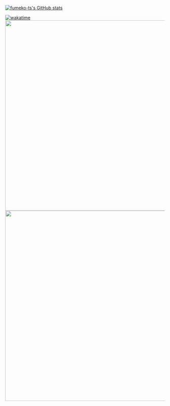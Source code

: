 [![fumeko-ts's GitHub stats](https://github-readme-stats.vercel.app/api?username=fumeko-ts)](https://github.com/anuraghazra/github-readme-stats)

[![wakatime](https://wakatime.com/badge/user/414d884c-fc47-47b7-b65e-0a47ed262969.svg)](https://wakatime.com/@414d884c-fc47-47b7-b65e-0a47ed262969)
<img src="https://wakatime.com/share/@fumeko_ts/6f710a25-1cd7-4a02-864a-3c4a9863f4b9.svg" width="600" height="600"/>
<img src="https://wakatime.com/share/@fumeko_ts/78ce42c2-5e5d-4b7e-a6ec-5889152f41a0.png" width="600" height="600"/>
